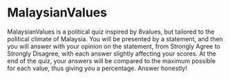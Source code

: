 # MalaysianValues
MalaysianValues is a political quiz inspired by 8values, but tailored to the political climate of Malaysia. You will be presented by a statement, and then you will answer with your opinion on the statement, from Strongly Agree to Strongly Disagree, with each answer slightly affecting your scores. At the end of the quiz, your answers will be compared to the maximum possible for each value, thus giving you a percentage. Answer honestly!

